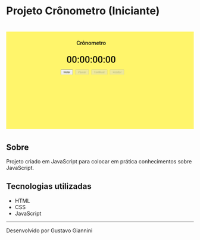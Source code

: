 # Projeto Crônometro (Iniciante)

<h1>
    <img src="./images/cronometro.gif">
</h1>

## Sobre

Projeto criado em JavaScript para colocar em prática conhecimentos sobre JavaScript.

## Tecnologias utilizadas

- HTML
- CSS
- JavaScript

---
Desenvolvido por Gustavo Giannini